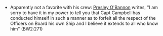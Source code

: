 - Apparently not a favorite with his crew: [Presley O'Bannon]() writes, "I am sorry to have it in my power to tell you that Capt Campbell has conducted himself in such a manner as to forfeit all the respect of the Officers on Board his own Ship and I believe it extends to all who know him" (BW2:271)